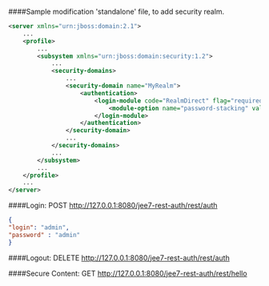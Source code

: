 ####Sample modification 'standalone' file, to add security realm.

```xml
<server xmlns="urn:jboss:domain:2.1">
    ...
    <profile>
        ... 
        <subsystem xmlns="urn:jboss:domain:security:1.2">
            ...
            <security-domains>
                ...
                <security-domain name="MyRealm">
                    <authentication>
                        <login-module code="RealmDirect" flag="required">
                            <module-option name="password-stacking" value="useFirstPass"/>
                        </login-module>
                    </authentication>
                </security-domain>
                ...
            </security-domains>
            ...
        </subsystem>
        ...
    </profile>
    ...
</server>
```

####Login: 
POST http://127.0.0.1:8080/jee7-rest-auth/rest/auth
```json
{
"login": "admin",
"password" : "admin"
}
```

####Logout:
DELETE http://127.0.0.1:8080/jee7-rest-auth/rest/auth

####Secure Content: 
GET http://127.0.0.1:8080/jee7-rest-auth/rest/hello